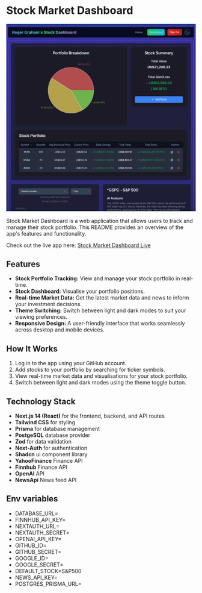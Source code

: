 # Stock Market Dashboard

![Stock Market Dashboard Screenshot](./public/stock-dashboard.png) 

Stock Market Dashboard is a web application that allows users to track and manage their stock portfolio. This README provides an overview of the app's features and functionality.

Check out the live app here: [Stock Market Dashboard Live](https://stock-dashboard-olive.vercel.app/dashboard)

## Features
- **Stock Portfolio Tracking:** View and manage your stock portfolio in real-time.
- **Stock Dashboard:** Visualise your portfolio positions.  
- **Real-time Market Data:** Get the latest market data and news to inform your investment decisions.
- **Theme Switching:** Switch between light and dark modes to suit your viewing preferences.
- **Responsive Design:** A user-friendly interface that works seamlessly across desktop and mobile devices.

## How It Works
1. Log in to the app using your GitHub account.
2. Add stocks to your portfolio by searching for ticker symbols.
3. View real-time market data and visualisations for your stock portfolio.
4. Switch between light and dark modes using the theme toggle button.

## Technology Stack
- **Next.js 14 (React)** for the frontend, backend, and API routes
- **Tailwind CSS** for styling
- **Prisma** for database management
- **PostgeSQL** database provider
- **Zod** for data validation
- **Next-Auth** for authentication
- **Shadcn** ui component library
- **YahooFinance** Finance API
- **Finnhub** Finance API
- **OpenAI** API
- **NewsApi** News feed API 

## Env variables
* DATABASE_URL=
* FINNHUB_API_KEY=
* NEXTAUTH_URL=
* NEXTAUTH_SECRET=
* OPENAI_API_KEY=
* GITHUB_ID=
* GITHUB_SECRET=
* GOOGLE_ID=
* GOOGLE_SECRET=
* DEFAULT_STOCK=S&P500
* NEWS_API_KEY=
* POSTGRES_PRISMA_URL=

